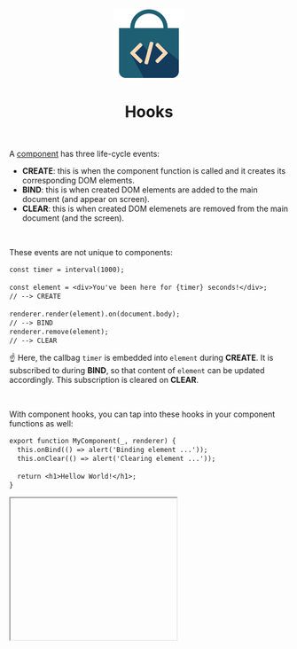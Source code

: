 <div align="center">
  <img src="/docs/assets/callbag-jsx.svg" width="128px"/>
  <h1>Hooks</h1>
</div>

<br>

A [component](/components/overview) has three life-cycle events:

- **CREATE**: this is when the component function is called and it creates its corresponding DOM elements.
- **BIND**: this is when created DOM elements are added to the main document (and appear on screen).
- **CLEAR**: this is when created DOM elemenets are removed from the main document (and the screen).

<br>

These events are not unique to components:

```tsx
const timer = interval(1000);

const element = <div>You've been here for {timer} seconds!</div>;    // --> CREATE

renderer.render(element).on(document.body);                          // --> BIND
renderer.remove(element);                                            // --> CLEAR
```
☝️ Here, the callbag `timer` is embedded into `element` during **CREATE**. It is subscribed to
during **BIND**, so that content of `element` can be updated accordingly. This subscription is cleared
on **CLEAR**.

<br>

With component hooks, you can tap into these hooks in your component functions as well:

```tsx
export function MyComponent(_, renderer) {
  this.onBind(() => alert('Binding element ...'));
  this.onClear(() => alert('Clearing element ...'));

  return <h1>Hellow World!</h1>;
}
```

<iframe height="256" deferred-src="https://callbag-jsx-demo-components-hooks.stackblitz.io/"/>

> :Buttons
> > :Button label=Playground, url=https://stackblitz.com/edit/callbag-jsx-demo-components-hooks

<br>

---

<br>

## Type Safety

It is recommended to type-annotate the `this` argument in TypeScript for further type-safety. For utilizing
hooks, you can use `LiveComponentThis` interface for that purpose:

```tsx
import { LiveComponentThis } from 'render-jsx/component/plugins';

export function MyComponent(
  this: LiveComponentThis,
  ...
) {
  ...
}
```

<br><br>

> :ToCPrevNext

<br><br>

<div align="center">
  <img src="/docs/assets/callbag.svg" width="256px"/>
</div>